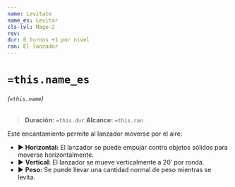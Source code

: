 ```yaml
---
name: Levitate
name_es: Levitar
cls-lvl: Mago-2
rev: 
dur: 6 turnos +1 por nivel
ran: El lanzador
---
```

# `=this.name_es`
###### (`=this.name`)

>**Duración:** `=this.dur`
>**Alcance:** `=this.ran`

Este encantamiento permite al lanzador moverse por el aire:
- ▶ **Horizontal:** El lanzador se puede empujar contra objetos sólidos para moverse horizontalmente.
- ▶ **Vertical:** El lanzador se mueve verticalmente a 20’ por ronda.
- ▶ **Peso:** Se puede llevar una cantidad normal de peso mientras se levita.